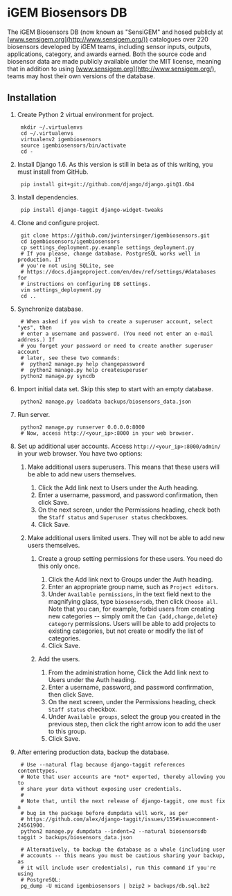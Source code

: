iGEM Biosensors DB
==================

The iGEM Biosensors DB (now known as "SensiGEM" and hosed publicly at
[www.sensigem.org](http://www.sensigem.org/)) catalogues over 220 biosensors
developed by iGEM teams, including sensor inputs, outputs, applications,
category, and awards earned. Both the source code and biosensor data are made
publicly available under the MIT license, meaning that in addition to using
[www.sensigem.org](http://www.sensigem.org/), teams may host their own versions
of the database.

Installation
------------

1. Create Python 2 virtual environment for project.

        mkdir ~/.virtualenvs
        cd ~/.virtualenvs
        virtualenv2 igembiosensors
        source igembiosensors/bin/activate
        cd -

2. Install Django 1.6. As this version is still in beta as of this writing, you must install from GitHub.

        pip install git+git://github.com/django/django.git@1.6b4

3. Install dependencies.

        pip install django-taggit django-widget-tweaks

4. Clone and configure project.

        git clone https://github.com/jwintersinger/igembiosensors.git
        cd igembiosensors/igembiosensors
        cp settings_deployment.py.example settings_deployment.py
        # If you please, change database. PostgreSQL works well in production. If
        # you're not using SQLite, see
        # https://docs.djangoproject.com/en/dev/ref/settings/#databases for
        # instructions on configuring DB settings.
        vim settings_deployment.py
        cd ..
        
5. Synchronize database.
        
        # When asked if you wish to create a superuser account, select "yes", then
        # enter a username and password. (You need not enter an e-mail address.) If
        # you forget your password or need to create another superuser account
        # later, see these two commands:
        #  python2 manage.py help changepassword
        #  python2 manage.py help createsuperuser
        python2 manage.py syncdb

6. Import initial data set. Skip this step to start with an empty database.

        python2 manage.py loaddata backups/biosensors_data.json
        
7. Run server.
        
        python2 manage.py runserver 0.0.0.0:8000
        # Now, access http://<your_ip>:8000 in your web browser.
        
8. Set up additional user accounts. Access `http://<your_ip>:8000/admin/` in your web browser. You have two options:
    1. Make additional users superusers. This means that these users will be able to add new users themselves.
        1. Click the Add link next to Users under the Auth heading.
        2. Enter a username, password, and password confirmation, then click Save.
        3. On the next screen, under the Permissions heading, check both the `Staff status` and `Superuser status` checkboxes.
        4. Click Save.

    2. Make additional users limited users. They will not be able to add new users themselves.
        1. Create a group setting permissions for these users. You need do this only once.
            1. Click the Add link next to Groups under the Auth heading.
            2. Enter an appropriate group name, such as `Project editors`.
            3. Under `Available permissions`, in the text field next to the
               magnifying glass, type `biosensorsdb`, then click `Choose all`.
               Note that you  can, for example, forbid users from creating new
               categories -- simply omit the `Can {add,change,delete} category`
               permissions. Users will be able to add projects to existing
               categories, but not create or modify the list of categories.
            4. Click Save.

        2. Add the users.
            1. From the administration home, Click the Add link next to Users under the Auth heading.
            2. Enter a username, password, and password confirmation, then click Save.
            3. On the next screen, under the Permissions heading, check `Staff status` checkbox.
            4. Under `Available groups`, select the group you created in the
               previous step, then click the right arrow icon to add the user to
               this group.
            5. Click Save.

9. After entering production data, backup the database.

        # Use --natural flag because django-taggit references contenttypes.
        # Note that user accounts are *not* exported, thereby allowing you to
        # share your data without exposing user credentials.
        #
        # Note that, until the next release of django-taggit, one must fix a
        # bug in the package before dumpdata will work, as per
        # https://github.com/alex/django-taggit/issues/155#issuecomment-24561900.
        python2 manage.py dumpdata --indent=2 --natural biosensorsdb taggit > backups/biosensors_data.json

        # Alternatively, to backup the database as a whole (including user
        # accounts -- this means you must be cautious sharing your backup, as
        # it will include user credentials), run this command if you're using
        # PostgreSQL:
        pg_dump -U micand igembiosensors | bzip2 > backups/db.sql.bz2
